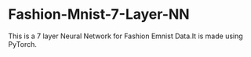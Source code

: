 # Fashion-Mnist-7-Layer-NN
This is a 7 layer Neural Network for Fashion Emnist Data.It is made using PyTorch.